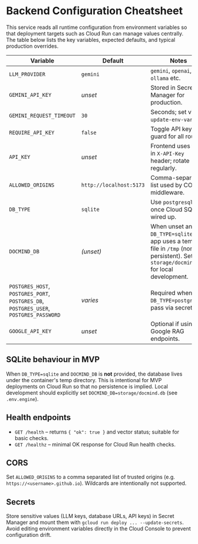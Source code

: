 # Backend Configuration Cheatsheet

This service reads all runtime configuration from environment variables so that deployment targets such as Cloud Run can manage values centrally. The table below lists the key variables, expected defaults, and typical production overrides.

| Variable | Default | Notes |
| --- | --- | --- |
| `LLM_PROVIDER` | `gemini` | `gemini`, `openai`, `ollama` etc. |
| `GEMINI_API_KEY` | _unset_ | Stored in Secret Manager for production. |
| `GEMINI_REQUEST_TIMEOUT` | `30` | Seconds; set via `--update-env-vars`. |
| `REQUIRE_API_KEY` | `false` | Toggle API key guard for all routes. |
| `API_KEY` | _unset_ | Frontend uses this in `X-API-Key` header; rotate regularly. |
| `ALLOWED_ORIGINS` | `http://localhost:5173` | Comma-separated list used by CORS middleware. |
| `DB_TYPE` | `sqlite` | Use `postgresql` once Cloud SQL is wired up. |
| `DOCMIND_DB` | _(unset)_ | When unset and `DB_TYPE=sqlite`, the app uses a temp file in `/tmp` (non-persistent). Set to `storage/docmind.db` for local development. |
| `POSTGRES_HOST`, `POSTGRES_PORT`, `POSTGRES_DB`, `POSTGRES_USER`, `POSTGRES_PASSWORD` | _varies_ | Required when `DB_TYPE=postgresql`; pass via secrets. |
| `GOOGLE_API_KEY` | _unset_ | Optional if using Google RAG endpoints. |

## SQLite behaviour in MVP

When `DB_TYPE=sqlite` and `DOCMIND_DB` is **not** provided, the database lives under the container's temp directory. This is intentional for MVP deployments on Cloud Run so that no persistence is implied. Local development should explicitly set `DOCMIND_DB=storage/docmind.db` (see `.env.engine`).

## Health endpoints

- `GET /health` – returns `{ "ok": true }` and vector status; suitable for basic checks.
- `GET /healthz` – minimal OK response for Cloud Run health checks.

## CORS

Set `ALLOWED_ORIGINS` to a comma separated list of trusted origins (e.g. `https://<username>.github.io`). Wildcards are intentionally not supported.

## Secrets

Store sensitive values (LLM keys, database URLs, API keys) in Secret Manager and mount them with `gcloud run deploy ... --update-secrets`. Avoid editing environment variables directly in the Cloud Console to prevent configuration drift.


